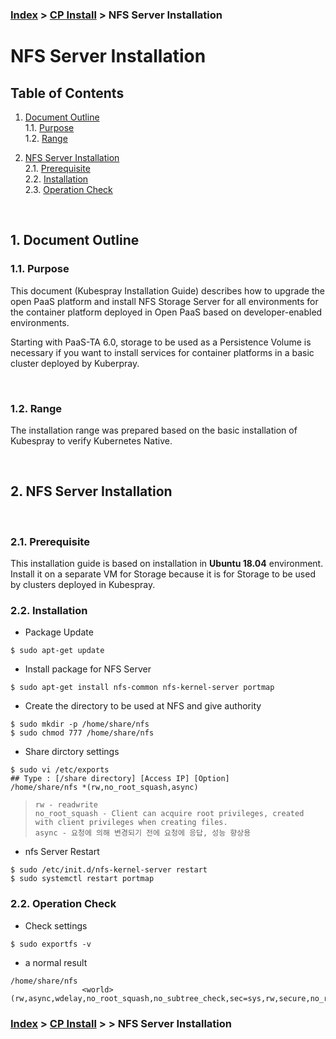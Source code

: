 ### [Index](https://github.com/PaaS-TA/Guide-eng/blob/master/README.md) > [CP Install](https://github.com/PaaS-TA/paas-ta-container-platform-guide-eng/tree/master/install-guide) > NFS Server Installation


# NFS Server Installation

## Table of Contents

1. [Document Outline](#1)  
  1.1. [Purpose](#1.1)  
  1.2. [Range](#1.2)  

2. [NFS Server Installation](#2)  
  2.1. [Prerequisite](#2.1)  
  2.2. [Installation](#2.2)  
  2.3. [Operation Check](#2.3)

<br>

## <div id='1'> 1. Document Outline

### <div id='1.1'> 1.1. Purpose
This document (Kubespray Installation Guide) describes how to upgrade the open PaaS platform and install NFS Storage Server for all environments for the container platform deployed in Open PaaS based on developer-enabled environments.

Starting with PaaS-TA 6.0, storage to be used as a Persistence Volume is necessary if you want to install services for container platforms in a basic cluster deployed by Kuberpray.

<br>

### <div id='1.2'> 1.2. Range
The installation range was prepared based on the basic installation of Kubespray to verify Kubernetes Native.

<br>

## <div id='2'> 2. NFS Server Installation

<br>

### <div id='2.1'> 2.1. Prerequisite
This installation guide is based on installation in **Ubuntu 18.04** environment. Install it on a separate VM for Storage because it is for Storage to be used by clusters deployed in Kubespray.


### <div id='2.2'> 2.2. Installation
- Package Update
```
$ sudo apt-get update
```

- Install package for NFS Server

```
$ sudo apt-get install nfs-common nfs-kernel-server portmap
```

- Create the directory to be used at NFS and give authority
```
$ sudo mkdir -p /home/share/nfs
$ sudo chmod 777 /home/share/nfs
```

- Share dirctory settings
```
$ sudo vi /etc/exports
## Type : [/share directory] [Access IP] [Option]
/home/share/nfs *(rw,no_root_squash,async)
```
>`rw - readwrite` <br>
>       `no_root_squash - Client can acquire root privileges, created with client privileges when creating files.`<br>
>       `async - 요청에 의해 변경되기 전에 요청에 응답, 성능 향상용`


- nfs Server Restart
```
$ sudo /etc/init.d/nfs-kernel-server restart
$ sudo systemctl restart portmap
```


### <div id='2.2'> 2.2. Operation Check

- Check settings
```
$ sudo exportfs -v
```

- a normal result
```
/home/share/nfs
                <world>(rw,async,wdelay,no_root_squash,no_subtree_check,sec=sys,rw,secure,no_root_squash,no_all_squash)
```

### [Index](https://github.com/PaaS-TA/Guide-eng/blob/master/README.md) > [CP Install](https://github.com/PaaS-TA/paas-ta-container-platform-guide-eng/tree/master/install-guide) > > NFS Server Installation
